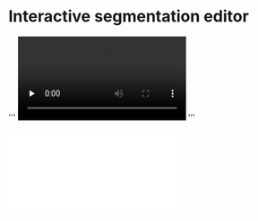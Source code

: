 # Interactive segmentation editor
'''
<video id="video" controls="" preload="none">
      <source id="mp4" src="https://github.com/KunyangHan/interactive-segmentation-editor/blob/master/doc/IOG-Click.mp4" type="video/mp4">
</video>
'''
<iframe src="//player.bilibili.com/player.html?aid=883798339&bvid=BV1QK4y1s7ag&cid=209952577&page=1" scrolling="no" border="0" frameborder="no" framespacing="0" allowfullscreen="true"> </iframe>
